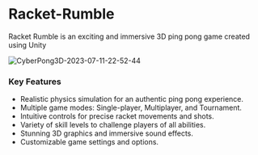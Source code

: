 # Racket-Rumble
Racket Rumble is an exciting and immersive 3D ping pong game created using Unity

![CyberPong3D-2023-07-11-22-52-44](https://github.com/Chans-cellar/Racket-Rumble/assets/99122826/be27983d-8cbe-4284-bbcb-613d8d340e32)

<h3 align="left"> Key Features </h3>

- Realistic physics simulation for an authentic ping pong experience.
- Multiple game modes: Single-player, Multiplayer, and Tournament.
- Intuitive controls for precise racket movements and shots.
- Variety of skill levels to challenge players of all abilities.
- Stunning 3D graphics and immersive sound effects.
- Customizable game settings and options.
